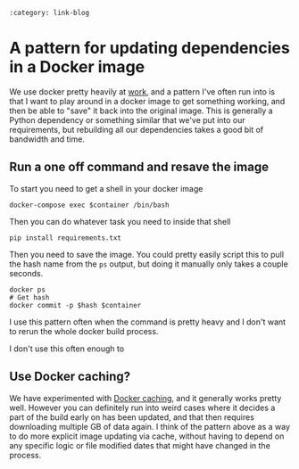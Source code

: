 ```{post} Feb 01, 2025
:category: link-blog
```

# A pattern for updating dependencies in a Docker image

We use docker pretty heavily at [work](https://about.readthedocs.com/),
and a pattern I've often run into is that I want to play around in a
docker image to get something working, and then be able to "save" it
back into the original image. This is generally a Python dependency or
something similar that we've put into our requirements, but rebuilding
all our dependencies takes a good bit of bandwidth and time.

## Run a one off command and resave the image

To start you need to get a shell in your docker image

    docker-compose exec $container /bin/bash 

Then you can do whatever task you need to inside that shell

    pip install requirements.txt

Then you need to save the image. You could pretty easily script this to
pull the hash name from the `ps` output, but doing it manually only
takes a couple seconds.

    docker ps
    # Get hash
    docker commit -p $hash $container

I use this pattern often when the command is pretty heavy and I don't
want to rerun the whole docker build process.

I don't use this often enough to

## Use Docker caching?

We have experimented with [Docker
caching](https://docs.docker.com/build/cache/), and it generally works
pretty well. However you can definitely run into weird cases where it
decides a part of the build early on has been updated, and that then
requires downloading multiple GB of data again. I think of the pattern
above as a way to do more explicit image updating via cache, without
having to depend on any specific logic or file modified dates that might
have changed in the process.
